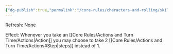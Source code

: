 ```yaml
---
{"dg-publish":true,"permalink":"/core-rules/characters-and-rolling/skills-and-flaws/skill-list/agility/rank-4/double-step/"}
---
```


Refresh: None

Effect:
Whenever you take an [[Core Rules/Actions and Turn Time/Actions\|Action]] you may choose to take 2 [[Core Rules/Actions and Turn Time/Actions#Step\|steps]] instead of 1.